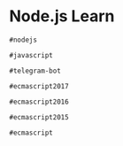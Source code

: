 # Node.js Learn
`#nodejs`

`#javascript`

`#telegram-bot`

`#ecmascript2017`

`#ecmascript2016`

`#ecmascript2015`

`#ecmascript`
